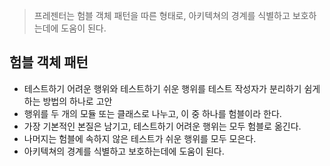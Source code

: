 >프레젠터는 험블 객체 패턴을 따른 형태로, 아키텍쳐의 경계를 식별하고 보호하는데에 도움이 된다.

험블 객체 패턴
-
- 테스트하기 어려운 행위와 테스트하기 쉬운 행위를 테스트 작성자가 분리하기 쉼게하는 방법의 하나로 고안
- 행위를 두 개의 모듈 또는 클래스로 나누고, 이 중 하나를 험블이라 한다.
- 가장 기본적인 본질은 남기고, 테스트하기 어려운 행위는 모두 험블로 옮긴다.
- 나머지는 험블에 속하지 않은 테스트가 쉬운 행위를 모두 모은다.
- 아키텍쳐의 경계를 식별하고 보호하는데에 도움이 된다.

